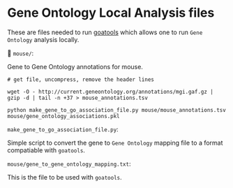 # Gene Ontology Local Analysis files

These are files needed to run [goatools](https://github.com/tanghaibao/goatools) which allows one to run `Gene Ontology` analysis locally. 


📂 `mouse/`: 

Gene to Gene Ontology annotations for mouse. 

```
# get file, uncompress, remove the header lines

wget -O - http://current.geneontology.org/annotations/mgi.gaf.gz | gzip -d | tail -n +37 > mouse_annotations.tsv

python make_gene_to_go_association_file.py mouse/mouse_annotations.tsv mouse/gene_ontology_associations.pkl

```

`make_gene_to_go_association_file.py`: 

Simple script to convert the gene to `Gene Ontology` mapping file to a format compatiable with `goatools`. 

`mouse/gene_to_gene_ontology_mapping.txt`: 

This is the file to be used with `goatools`. 


